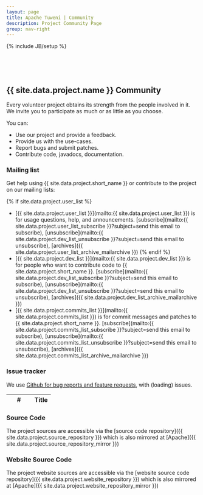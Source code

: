 ```yaml
---
layout: page
title: Apache Tuweni | Community
description: Project Community Page
group: nav-right
---
```

<!--
{% comment %}
Licensed to the Apache Software Foundation (ASF) under one or more
contributor license agreements.  See the NOTICE file distributed with
this work for additional information regarding copyright ownership.
The ASF licenses this file to you under the Apache License, Version 2.0
(the "License"); you may not use this file except in compliance with
the License.  You may obtain a copy of the License at

http://www.apache.org/licenses/LICENSE-2.0

Unless required by applicable law or agreed to in writing, software
distributed under the License is distributed on an "AS IS" BASIS,
WITHOUT WARRANTIES OR CONDITIONS OF ANY KIND, either express or implied.
See the License for the specific language governing permissions and
limitations under the License.
{% endcomment %}
-->

{% include JB/setup %}

<br/><br/><br/>

## {{ site.data.project.name }} Community

Every volunteer project obtains its strength from the people involved in it. We invite you to participate as much or as little as you choose.

You can:

* Use our project and provide a feedback.
* Provide us with the use-cases.
* Report bugs and submit patches.
* Contribute code, javadocs, documentation.

### Mailing list

Get help using {{ site.data.project.short_name }} or contribute to the project on our mailing lists:

{% if site.data.project.user_list %}
* [{{ site.data.project.user_list }}](mailto:{{ site.data.project.user_list }}) is for usage questions, help, and announcements. [subscribe](mailto:{{ site.data.project.user_list_subscribe }}?subject=send this email to subscribe),     [unsubscribe](mailto:{{ site.data.project.dev_list_unsubscribe }}?subject=send this email to unsubscribe), [archives]({{ site.data.project.user_list_archive_mailarchive }})
{% endif %}
* [{{ site.data.project.dev_list }}](mailto:{{ site.data.project.dev_list }}) is for people who want to contribute code to {{ site.data.project.short_name }}. [subscribe](mailto:{{ site.data.project.dev_list_subscribe }}?subject=send this email to subscribe), [unsubscribe](mailto:{{ site.data.project.dev_list_unsubscribe }}?subject=send this email to unsubscribe), [archives]({{ site.data.project.dev_list_archive_mailarchive }})
* [{{ site.data.project.commits_list }}](mailto:{{ site.data.project.commits_list }}) is for commit messages and patches to {{ site.data.project.short_name }}. [subscribe](mailto:{{ site.data.project.commits_list_subscribe }}?subject=send this email to subscribe), [unsubscribe](mailto:{{ site.data.project.commits_list_unsubscribe }}?subject=send this email to unsubscribe), [archives]({{ site.data.project.commits_list_archive_mailarchive }})


### Issue tracker

We use <a href="https://github.com/apache/incubator-tuweni/issues">Github for bug reports and feature requests</a>, with <span id="open">(loading)</span> issues.

<div>
  <table class="table table-bordered table-hover">
    <thead>
      <tr>
      <th  style="min-width:50px">
        #
      </th>
      <th>
        Title
      </th>
      </tr>
    </thead>
    <tbody id="github-issues">
    </tbody>
  </table>
</div>

<script>
    var urlToGetAllOpenBugs = "https://api.github.com/repos/apache/incubator-tuweni/issues?state=open";

    $(document).ready(function () {
        $.getJSON(urlToGetAllOpenBugs, function (allIssues) {
            $("span#open").text(allIssues.length);
            $.each(allIssues, function (i, issue) {

                $("tbody#github-issues")
                    .append("<tr><td><a href=\"" + issue.html_url + "\"><strong>#" + issue.number + "</strong></a></td><td><a href=\"" + issue.html_url + "\">" + issue.title + "</a></td></tr>");
            });
        });
    });
</script>

### Source Code

The project sources are accessible via the [source code repository]({{ site.data.project.source_repository }}) which is also mirrored at [Apache]({{ site.data.project.source_repository_mirror }})

### Website Source Code

The project website sources are accessible via the [website source code repository]({{ site.data.project.website_repository }}) which is also mirrored at [Apache]({{ site.data.project.website_repository_mirror }})

